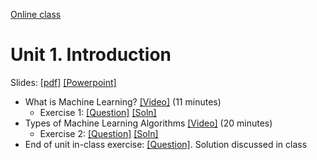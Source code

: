 [Online class](../../online_class.md) 

# Unit 1.  Introduction

Slides:  [[pdf]](./lectures/Lect01_IntroML.pdf) [[Powerpoint]](./lectures/Lect01_IntroML.pptx) 

* What is Machine Learning? [[Video]](https://www.dropbox.com/s/ztq9s67d7kmdl0q/WhatIsML.mp4) (11 minutes)
    * Exercise 1:  [[Question]](./Ex1_MLDefn.pdf)  [[Soln]](./Ex1_MLDefn_Soln.pdf)  
* Types of Machine Learning Algorithms  [[Video]](https://www.dropbox.com/s/5pf57t43oav2os7/Types.mp4) (20 minutes)
    * Exercise 2:  [[Question]](./Ex2_MLTypes.pdf)  [[Soln]](./Ex2_MLTypes_Soln.pdf)  
* End of unit in-class exercise:  [[Question]](./Ex3_Problem.pdf).  Solution discussed in class


